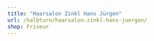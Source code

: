 ```yaml
---
title: "Haarsalon Zinkl Hans Jürgen"
url: /halbturn/haarsalon-zinkl-hans-juergen/
shop: Friseur
---
```

